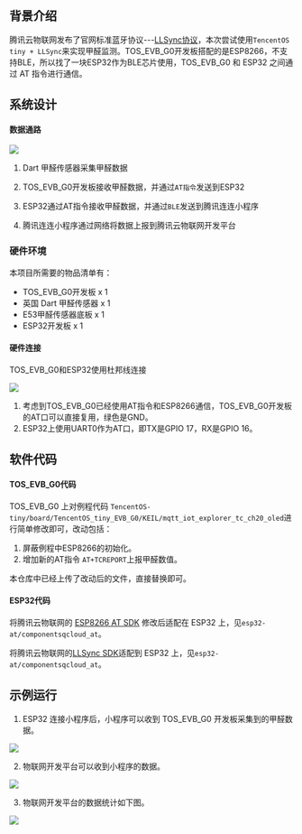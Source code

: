 ## 背景介绍
腾讯云物联网发布了官网标准蓝牙协议---[LLSync协议](https://github.com/tencentyun/qcloud-iot-explorer-BLE-sdk-embedded)，本次尝试使用`TencentOS tiny + LLSync`来实现甲醛监测。TOS_EVB_G0开发板搭配的是ESP8266，不支持BLE，所以找了一块ESP32作为BLE芯片使用，TOS_EVB_G0 和 ESP32 之间通过 AT 指令进行通信。

## 系统设计

#### 数据通路

![](https://main.qcloudimg.com/raw/fbcd63b23963d4d21359b896b459adf4.jpg)
1. Dart 甲醛传感器采集甲醛数据

2. TOS_EVB_G0开发板接收甲醛数据，并通过`AT指令`发送到ESP32

3. ESP32通过AT指令接收甲醛数据，并通过`BLE`发送到腾讯连连小程序

4. 腾讯连连小程序通过网络将数据上报到腾讯云物联网开发平台

   

### 硬件环境

本项目所需要的物品清单有：

- TOS_EVB_G0开发板 x 1
- 英国 Dart 甲醛传感器 x 1
- E53甲醛传感器底板 x 1
- ESP32开发板 x 1

#### 硬件连接

TOS_EVB_G0和ESP32使用杜邦线连接

![](https://main.qcloudimg.com/raw/63f5361155c1433ea3775fd4efb29e6f.jpg)

1. 考虑到TOS_EVB_G0已经使用AT指令和ESP8266通信，TOS_EVB_G0开发板的AT口可以直接复用，绿色是GND。
2. ESP32上使用UART0作为AT口，即TX是GPIO 17，RX是GPIO 16。

## 软件代码

#### TOS_EVB_G0代码

TOS_EVB_G0 上对例程代码 `TencentOS-tiny/board/TencentOS_tiny_EVB_G0/KEIL/mqtt_iot_explorer_tc_ch20_oled`进行简单修改即可，改动包括：

1. 屏蔽例程中ESP8266的初始化。
2. 增加新的AT指令 `AT+TCREPORT`上报甲醛数值。

本仓库中已经上传了改动后的文件，直接替换即可。

#### ESP32代码

将腾讯云物联网的 [ESP8266 AT SDK](https://cloud.tencent.com/document/product/1081/48366) 修改后适配在 ESP32 上，见`esp32-at/componentsqcloud_at`。

将腾讯云物联网的[LLSync SDK](https://cloud.tencent.com/document/product/1081/48398)适配到 ESP32 上，见`esp32-at/componentsqcloud_at`。

## 示例运行

1. ESP32 连接小程序后，小程序可以收到 TOS_EVB_G0 开发板采集到的甲醛数据。

  ![](https://main.qcloudimg.com/raw/4bca129d38e5c1c74fbb624121e064cd.jpg)

2. 物联网开发平台可以收到小程序的数据。

  ![](https://main.qcloudimg.com/raw/e2f59a9e542358c49bd5a53c1c484f73.jpg)

3. 物联网开发平台的数据统计如下图。

  ![](https://main.qcloudimg.com/raw/f9d1146b5e1e639c8b96bbe8a55c10c3.jpg)

  


